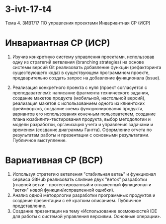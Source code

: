 # 3-ivt-17-t4
Тема 4. 3ИВТ/17
ПО управления проектами Инвариантная СР (ИСР)
# Инвариантная СР (ИСР)
1. Изучив конкретную систему управления проектами, использовав одну из стратегий ветвления (branching strategies) на основе системы версий Git реализовать добавление функции (рефакторинга существующего кода) в существующем программном проекте, предварительно создать запрос на добавление функционала (issue). 

2. Реализация конкретного проекта с нуля (проект согласуется с преподавателем): написание фрагмента технического задания, создание макетов продукта (мобильной, настольной версий), реализация макетов с использованием одного из клиентских фреймворков, создание схемы функционирования продукта, вариантов его использования конечным пользователем, создание плана юзабилити-тестирования продукта, выбор методологии и модели разработки, организация учета и управления задачами и временем (создание диаграммы Гантта). Оформление отчета по результатам работы и презентации с основными результатами. Публичное выступление.

# Вариативная СР (ВСР)

1. Используя стратегию ветвления "стабильная ветвь" и функционал сервиса GitHub реализовать слияние двух "веток" разработки (главной ветки - протестированный и отлаженный функционал и "ветки" новой функции/исправленной ошибки). 	
2. Анализ одной методологии разработки программных продуктов и создание презентации с её кратким описанием. Публичное представление. 
3. Создание презентации на тему «Использование возможностей IDE для работы с системой управления версиями. Основные операции».
